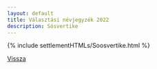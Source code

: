 ```yaml
---
layout: default
title: Választási névjegyzék 2022
description: Sósvertike
---
```


{% include settlementHTMLs/Soosvertike.html %}

[Vissza](../)